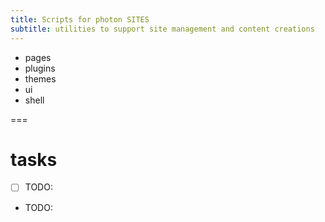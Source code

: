 ```yaml
---
title: Scripts for photon SITES
subtitle: utilities to support site management and content creations
---
```


- pages
- plugins
- themes
- ui
- shell

===

# tasks

- [ ] TODO: 
- TODO: 


